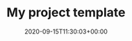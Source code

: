---
title: "My project template"
description: "Description"
date: 2020-09-15T11:30:03+00:00
tags: [""]
draft: true

editPost:
    URL: "https://github.com/stasiandr/personal-blog/tree/main/content"
    Text: "Suggest Changes" 
    appendFilePath: true
---